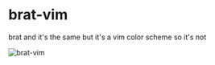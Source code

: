 # brat-vim
brat and it's the same but it's a vim color scheme so it's not

![brat-vim](./bratvim.JPG')
